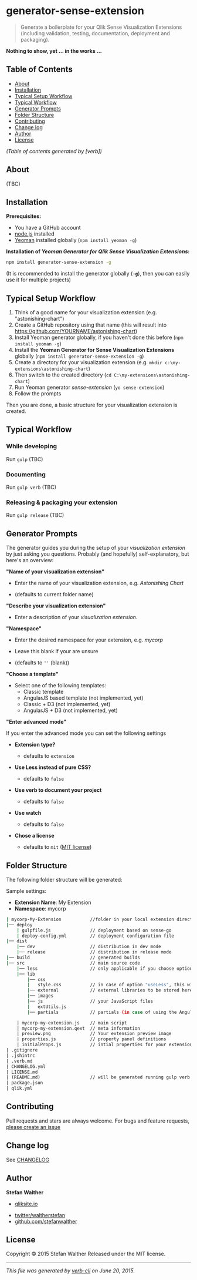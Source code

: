 # generator-sense-extension

> Generate a boilerplate for your Qlik Sense Visualization Extensions (including validation, testing, documentation, deployment and packaging).

**Nothing to show, yet ... in the works ...**

## Table of Contents

<!-- toc -->

* [About](#about)
* [Installation](#installation)
* [Typical Setup Workflow](#typical-setup-workflow)
* [Typical Workflow](#typical-workflow)
* [Generator Prompts](#generator-prompts)
* [Folder Structure](#folder-structure)
* [Contributing](#contributing)
* [Change log](#change-log)
* [Author](#author)
* [License](#license)

_(Table of contents generated by [verb])_

<!-- tocstop -->

## About

(TBC)

## Installation

**Prerequisites:**

* You have a GitHub account
* [node.js](https://nodejs.org/) installed
* [Yeoman](http://yeoman.io/) installed globally (`npm install yeoman -g`)

**Installation of _Yeoman Generator for Qlik Sense Visualization Extensions_:**

```bash
npm install generator-sense-extension -g
```

(It is recommended to install the generator globally (**`-g`**), then you can easily use it for multiple projects)

## Typical Setup Workflow

1. Think of a good name for your visualization extension (e.g. "astonishing-chart")
2. Create a GitHub repository using that name (this will result into https://github.com/YOURNAME/astonishing-chart)
3. Install Yeoman generator globally, if you haven't done this before (`npm install yeoman -g`)
4. Install the **Yeoman Generator for Sense Visualization Extensions** globally (`npm install generator-sense-extension -g`)
5. Create a directory for your visualization extension (e.g. `mkdir c:\my-extensions\astonishing-chart`)
6. Then switch to the created directory (`cd C:\my-extensions\astonishing-chart`)
7. Run Yeoman generator _sense-extension_ (`yo sense-extension`)
8. Follow the prompts

Then you are done, a basic structure for your visualization extension is created.

## Typical Workflow

### While developing

Run `gulp`
(TBC)

### Documenting

Run `gulp verb`
(TBC)

### Releasing & packaging your extension

Run `gulp release`
(TBC)

## Generator Prompts

The generator guides you during the setup of your _visualization extension_ by just asking you questions.
Probably (and hopefully) self-explanatory, but here's an overview:

**"Name of your visualization extension"**

* Enter the name of your visualization extension, e.g. _Astonishing Chart_

* (defaults to current folder name)

**"Describe your visualization extension"**

* Enter a description of your _visualization extension_.

**"Namespace"**

* Enter the desired namespace for your extension, e.g. _mycorp_

* Leave this blank if your are unsure
* (defaults to `''` (blank))

**"Choose a template"**

* Select one of the following templates:
  - Classic template
  - AngularJS based template (not implemented, yet)
  - Classic + D3 (not implemented, yet)
  - AngularJS + D3 (not implemented, yet)

**"Enter advanced mode"**

If you enter the advanced mode you can set the following settings

* **Extension type?**

  - defaults to `extension`

* **Use Less instead of pure CSS?**

  - defaults to `false`

* **Use verb to document your project**

  - defaults to `false`

* **Use watch**

  - defaults to `false`
* **Chose a license**

  - defaults to `mit` ([MIT license](http://opensource.org/licenses/MIT))

## Folder Structure

The following folder structure will be generated:

Sample settings:

* **Extension Name**: My Extension
* **Namespace**: mycorp

```bash
| mycorp-My-Extension           //folder in your local extension directory
|── deploy
    | gulpfile.js               // deployment based on sense-go
    | deploy-config.yml         // deployment configuration file
|── dist
    |── dev                     // distribution in dev mode
    |── release                 // distribution in release mode
|── build                       // generated builds
|── src                         // main source code
    |── less                    // only applicable if you choose option "useLess"
    |── lib
        |── css
        |   style.css           // in case of option "useLess", this will be generated
        |── external            // external libraries to be stored here
        |── images              
        |── js                  // your JavaScript files
        |   extUtils.js
        |── partials            // partials (in case of using the AngularJS approach)

    | mycorp-my-extension.js    // main script
    | mycorp-my-extension.qext  // meta information
    | preview.png               // Your extension preview image
    | properties.js             // property panel definitions
    | initialProps.js           // intial properties for your extension
| .gitignore
| .jshintrc
| .verb.md
| CHANGELOG.yml
| LICENSE.md
| (README.md)                   // will be generated running gulp verb
| package.json
| qlik.yml
```

## Contributing

Pull requests and stars are always welcome. For bugs and feature requests, [please create an issue](https://github.com/stefanwalther/generator-sense-extension/issues/new)

## Change log

See [CHANGELOG](CHANGELOG.yml)

## Author

**Stefan Walther**

+ [qliksite.io](http://qliksite.io)
* [twitter/waltherstefan](http://twitter.com/waltherstefan)
* [github.com/stefanwalther](http://github.com/stefanwalther)

## License

Copyright © 2015 Stefan Walther
Released under the MIT license.

***

_This file was generated by [verb-cli](https://github.com/assemble/verb-cli) on June 20, 2015._